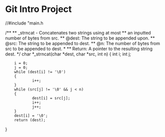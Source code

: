 # Git Intro Project

//#include "main.h

/**
 ** _strncat - Concatenates two strings using at most
 **            an inputted number of bytes from src.
 ** @dest: The string to be appended upon.
 ** @src: The string to be appended to dest.
 ** @n: The number of bytes from src to be appended to dest.
 *
 ** Return: A pointer to the resulting string dest.
 */
char *_strncat(char *dest, char *src, int n)
{
        int i;
        int j;

        i = 0;
        j = 0;
        while (dest[i] != '\0')
        {
                i++;
        }
        while (src[j] != '\0' && j < n)
        {
                dest[i] = src[j];
                i++;
                j++;
        }
        dest[i] = '\0';
        return (dest);
}
